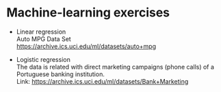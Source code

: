 # Machine-learning exercises
- Linear regression <br>
Auto MPG Data Set <br>
https://archive.ics.uci.edu/ml/datasets/auto+mpg

- Logistic regression <br>
The data is related with direct marketing campaigns (phone calls) of a Portuguese banking institution. <br>
Link: https://archive.ics.uci.edu/ml/datasets/Bank+Marketing
